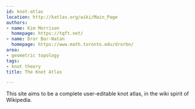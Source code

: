 ```yaml
---
id: knot-atlas
location: http://katlas.org/wiki/Main_Page
authors:
- name: Kim Morrison
  homepage: https://tqft.net/
- name: Dror Bar-Natan
  homepage: https://www.math.toronto.edu/drorbn/
area:
- geometric topology
tags:
- knot theory
title: The Knot Atlas

---
```


This site aims to be a complete user-editable knot atlas, in the wiki spirit of Wikipedia.